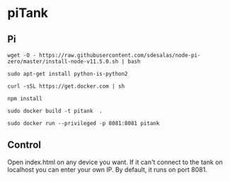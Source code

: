 # piTank

## Pi

`wget -O - https://raw.githubusercontent.com/sdesalas/node-pi-zero/master/install-node-v11.5.0.sh | bash`

`sudo apt-get install python-is-python2`

`curl -sSL https://get.docker.com | sh`

`npm install`

`sudo docker build -t pitank  .`

`sudo docker run --privileged -p 8081:8081 pitank`

## Control

Open index.html on any device you want.
If it can't connect to the tank on localhost you can enter your own IP.
By default, it runs on port 8081.
